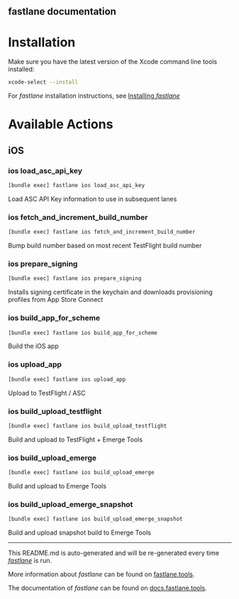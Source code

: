 fastlane documentation
----

# Installation

Make sure you have the latest version of the Xcode command line tools installed:

```sh
xcode-select --install
```

For _fastlane_ installation instructions, see [Installing _fastlane_](https://docs.fastlane.tools/#installing-fastlane)

# Available Actions

## iOS

### ios load_asc_api_key

```sh
[bundle exec] fastlane ios load_asc_api_key
```

Load ASC API Key information to use in subsequent lanes

### ios fetch_and_increment_build_number

```sh
[bundle exec] fastlane ios fetch_and_increment_build_number
```

Bump build number based on most recent TestFlight build number

### ios prepare_signing

```sh
[bundle exec] fastlane ios prepare_signing
```

Installs signing certificate in the keychain and downloads provisioning profiles from App Store Connect

### ios build_app_for_scheme

```sh
[bundle exec] fastlane ios build_app_for_scheme
```

Build the iOS app

### ios upload_app

```sh
[bundle exec] fastlane ios upload_app
```

Upload to TestFlight / ASC

### ios build_upload_testflight

```sh
[bundle exec] fastlane ios build_upload_testflight
```

Build and upload to TestFlight + Emerge Tools

### ios build_upload_emerge

```sh
[bundle exec] fastlane ios build_upload_emerge
```

Build and upload to Emerge Tools

### ios build_upload_emerge_snapshot

```sh
[bundle exec] fastlane ios build_upload_emerge_snapshot
```

Build and upload snapshot build to Emerge Tools

----

This README.md is auto-generated and will be re-generated every time [_fastlane_](https://fastlane.tools) is run.

More information about _fastlane_ can be found on [fastlane.tools](https://fastlane.tools).

The documentation of _fastlane_ can be found on [docs.fastlane.tools](https://docs.fastlane.tools).
